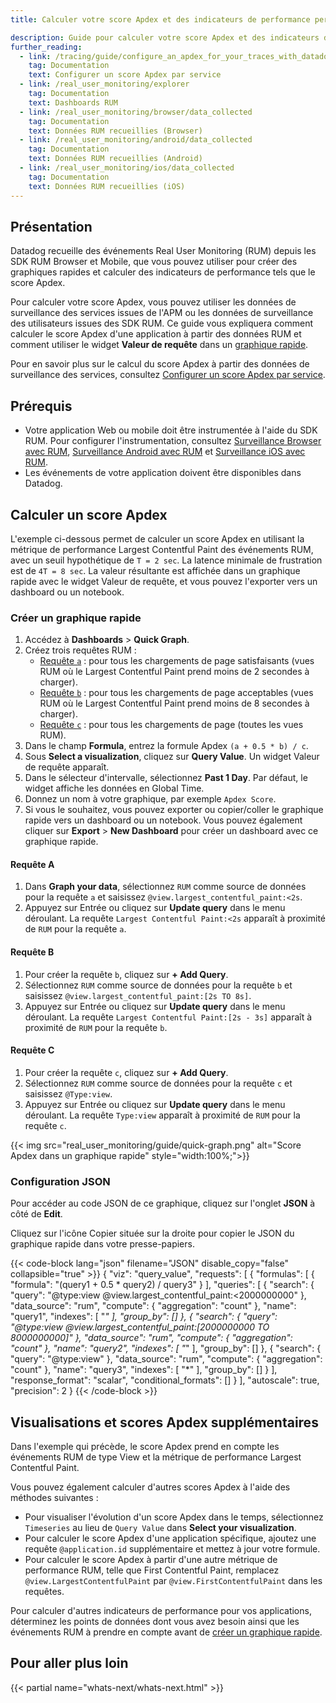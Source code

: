 ```yaml
---
title: Calculer votre score Apdex et des indicateurs de performance personnalisés avec les données RUM

description: Guide pour calculer votre score Apdex et des indicateurs de performance personnalisés avec les données RUM
further_reading:
  - link: /tracing/guide/configure_an_apdex_for_your_traces_with_datadog_apm
    tag: Documentation
    text: Configurer un score Apdex par service
  - link: /real_user_monitoring/explorer
    tag: Documentation
    text: Dashboards RUM
  - link: /real_user_monitoring/browser/data_collected
    tag: Documentation
    text: Données RUM recueillies (Browser)
  - link: /real_user_monitoring/android/data_collected
    tag: Documentation
    text: Données RUM recueillies (Android)
  - link: /real_user_monitoring/ios/data_collected
    tag: Documentation
    text: Données RUM recueillies (iOS)
---
```

## Présentation

Datadog recueille des événements Real User Monitoring (RUM) depuis les SDK RUM Browser et Mobile, que vous pouvez utiliser pour créer des graphiques rapides et calculer des indicateurs de performance tels que le score Apdex.

Pour calculer votre score Apdex, vous pouvez utiliser les données de surveillance des services issues de l'APM ou les données de surveillance des utilisateurs issues des SDK RUM. Ce guide vous expliquera comment calculer le score Apdex d'une application à partir des données RUM et comment utiliser le widget **Valeur de requête** dans un [graphique rapide][1].

Pour en savoir plus sur le calcul du score Apdex à partir des données de surveillance des services, consultez [Configurer un score Apdex par service][2].

## Prérequis

- Votre application Web ou mobile doit être instrumentée à l'aide du SDK RUM. Pour configurer l'instrumentation, consultez [Surveillance Browser avec RUM][3], [Surveillance Android avec RUM][4] et [Surveillance iOS avec RUM][5].
- Les événements de votre application doivent être disponibles dans Datadog.

## Calculer un score Apdex

L'exemple ci-dessous permet de calculer un score Apdex en utilisant la métrique de performance Largest Contentful Paint des événements RUM, avec un seuil hypothétique de `T = 2 sec`. La latence minimale de frustration est de `4T = 8 sec`. La valeur résultante est affichée dans un graphique rapide avec le widget Valeur de requête, et vous pouvez l'exporter vers un dashboard ou un notebook.

### Créer un graphique rapide

1. Accédez à **Dashboards** > **Quick Graph**.
2. Créez trois requêtes RUM :
   * [Requête `a`](#requete-a) : pour tous les chargements de page satisfaisants (vues RUM où le Largest Contentful Paint prend moins de 2 secondes à charger).
   * [Requête `b`](#requete-b) : pour tous les chargements de page acceptables (vues RUM où le Largest Contentful Paint prend moins de 8 secondes à charger).
   * [Requête `c`](#requete-c) : pour tous les chargements de page (toutes les vues RUM).
3. Dans le champ **Formula**, entrez la formule Apdex `(a + 0.5 * b) / c`.
4. Sous **Select a visualization**, cliquez sur **Query Value**. Un widget Valeur de requête apparaît.
5. Dans le sélecteur d'intervalle, sélectionnez **Past 1 Day**. Par défaut, le widget affiche les données en Global Time.
6. Donnez un nom à votre graphique, par exemple `Apdex Score`.
7. Si vous le souhaitez, vous pouvez exporter ou copier/coller le graphique rapide vers un dashboard ou un notebook. Vous pouvez également cliquer sur **Export** > **New Dashboard** pour créer un dashboard avec ce graphique rapide.

#### Requête A

1. Dans **Graph your data**, sélectionnez `RUM` comme source de données pour la requête `a` et saisissez `@view.largest_contentful_paint:<2s`.
2. Appuyez sur Entrée ou cliquez sur **Update query** dans le menu déroulant. La requête `Largest Contentful Paint:<2s` apparaît à proximité de `RUM` pour la requête `a`.

#### Requête B

1. Pour créer la requête `b`, cliquez sur **+ Add Query**.
2. Sélectionnez `RUM` comme source de données pour la requête `b` et saisissez `@view.largest_contentful_paint:[2s TO 8s]`.
3. Appuyez sur Entrée ou cliquez sur **Update query** dans le menu déroulant. La requête `Largest Contentful Paint:[2s - 3s]` apparaît à proximité de `RUM` pour la requête `b`.

#### Requête C

1. Pour créer la requête `c`, cliquez sur **+ Add Query**.
2. Sélectionnez `RUM` comme source de données pour la requête `c` et saisissez `@Type:view`.
3. Appuyez sur Entrée ou cliquez sur **Update query** dans le menu déroulant. La requête `Type:view` apparaît à proximité de `RUM` pour la requête `c`.

{{< img src="real_user_monitoring/guide/quick-graph.png" alt="Score Apdex dans un graphique rapide" style="width:100%;">}}

### Configuration JSON

Pour accéder au code JSON de ce graphique, cliquez sur l'onglet **JSON** à côté de **Edit**.

Cliquez sur l'icône Copier située sur la droite pour copier le JSON du graphique rapide dans votre presse-papiers.

{{< code-block lang="json" filename="JSON" disable_copy="false" collapsible="true" >}}
{
    "viz": "query_value",
    "requests": [
        {
            "formulas": [
                {
                    "formula": "(query1 + 0.5 * query2) / query3"
                }
            ],
            "queries": [
                {
                    "search": {
                        "query": "@type:view @view.largest_contentful_paint:<2000000000"
                    },
                    "data_source": "rum",
                    "compute": {
                        "aggregation": "count"
                    },
                    "name": "query1",
                    "indexes": [
                        "*"
                    ],
                    "group_by": []
                },
                {
                    "search": {
                        "query": "@type:view @view.largest_contentful_paint:[2000000000 TO 8000000000]"
                    },
                    "data_source": "rum",
                    "compute": {
                        "aggregation": "count"
                    },
                    "name": "query2",
                    "indexes": [
                        "*"
                    ],
                    "group_by": []
                },
                {
                    "search": {
                        "query": "@type:view"
                    },
                    "data_source": "rum",
                    "compute": {
                        "aggregation": "count"
                    },
                    "name": "query3",
                    "indexes": [
                        "*"
                    ],
                    "group_by": []
                }
            ],
            "response_format": "scalar",
            "conditional_formats": []
        }
    ],
    "autoscale": true,
    "precision": 2
}
{{< /code-block >}}

## Visualisations et scores Apdex supplémentaires

Dans l'exemple qui précède, le score Apdex prend en compte les événements RUM de type View et la métrique de performance Largest Contentful Paint.

Vous pouvez également calculer d'autres scores Apdex à l'aide des méthodes suivantes :

- Pour visualiser l'évolution d'un score Apdex dans le temps, sélectionnez `Timeseries` au lieu de `Query Value` dans **Select your visualization**.
- Pour calculer le score Apdex d'une application spécifique, ajoutez une requête `@application.id` supplémentaire et mettez à jour votre formule.
- Pour calculer le score Apdex à partir d'une autre métrique de performance RUM, telle que First Contentful Paint, remplacez `@view.LargestContentfulPaint` par `@view.FirstContentfulPaint` dans les requêtes.

Pour calculer d'autres indicateurs de performance pour vos applications, déterminez les points de données dont vous avez besoin ainsi que les événements RUM à prendre en compte avant de [créer un graphique rapide](#creer-un-graphique-rapide).

## Pour aller plus loin

{{< partial name="whats-next/whats-next.html" >}}

[1]: /fr/dashboards/guide/quick-graphs/
[2]: /fr/tracing/guide/configure_an_apdex_for_your_traces_with_datadog_apm
[3]: /fr/real_user_monitoring/browser/
[4]: /fr/real_user_monitoring/android/
[5]: /fr/real_user_monitoring/ios/
